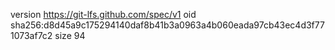 version https://git-lfs.github.com/spec/v1
oid sha256:d8d45a9c175294140daf8b41b3a0963a4b060eada97cb43ec4d3f771073af7c2
size 94
